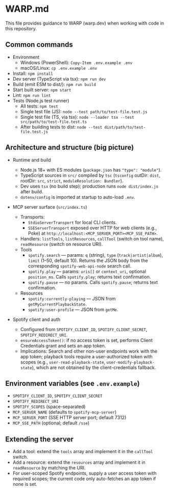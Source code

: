 # WARP.md

This file provides guidance to WARP (warp.dev) when working with code in this repository.

## Common commands
- Environment
  - Windows (PowerShell): `Copy-Item .env.example .env`
  - macOS/Linux: `cp .env.example .env`
- Install: `npm install`
- Dev server (TypeScript via tsx): `npm run dev`
- Build (emit ESM to dist/): `npm run build`
- Start built server: `npm start`
- Lint: `npm run lint`
- Tests (Node.js test runner)
  - All tests: `npm test`
  - Single test file (JS): `node --test path/to/test-file.test.js`
  - Single test file (TS, via tsx): `node --loader tsx --test src/path/to/test-file.test.ts`
  - After building tests to dist: `node --test dist/path/to/test-file.test.js`

## Architecture and structure (big picture)
- Runtime and build
  - Node.js 18+ with ES modules (`package.json` has `"type": "module"`).
  - TypeScript sources in `src/` compiled by `tsc` (`tsconfig` outDir: `dist`, rootDir: `src`, `strict`, `moduleResolution: Bundler`).
  - Dev uses `tsx` (no build step); production runs `node dist/index.js` after build.
  - `dotenv/config` is imported at startup to auto-load `.env`.

- MCP server surface (`src/index.ts`)
  - Transports:
    - `StdioServerTransport` for local CLI clients.
    - `SSEServerTransport` exposed over HTTP for web clients (e.g., Poke) at `http://localhost:<MCP_SERVER_PORT><MCP_SSE_PATH>`.
  - Handlers: `listTools`, `listResources`, `callTool` (switch on tool name), `readResource` (switch on resource URI).
  - Tools
    - `spotify.search` — params: `q` (string), `type` (`track|artist|album`), `limit` (1–50, default 10). Returns the JSON body from the corresponding `spotify-web-api-node` search call.
    - `spotify.play` — params: `uris[]` or `context_uri`, optional `position_ms`. Calls `spotify.play`; returns text confirmation.
    - `spotify.pause` — no params. Calls `spotify.pause`; returns text confirmation.
  - Resources
    - `spotify:currently-playing` — JSON from `getMyCurrentPlaybackState`.
    - `spotify:user-profile` — JSON from `getMe`.

- Spotify client and auth
  - Configured from `SPOTIFY_CLIENT_ID`, `SPOTIFY_CLIENT_SECRET`, `SPOTIFY_REDIRECT_URI`.
  - `ensureAccessToken()`: if no access token is set, performs Client Credentials grant and sets an app token.
  - Implications: Search and other non-user endpoints work with the app token; playback tools require a user-authorized token with scopes (e.g., `user-read-playback-state`, `user-modify-playback-state`), which are not obtained by the client-credentials fallback.

## Environment variables (see `.env.example`)
- `SPOTIFY_CLIENT_ID`, `SPOTIFY_CLIENT_SECRET`
- `SPOTIFY_REDIRECT_URI`
- `SPOTIFY_SCOPES` (space-separated)
- `MCP_SERVER_NAME` (defaults to `spotify-mcp-server`)
- `MCP_SERVER_PORT` (SSE HTTP server port; default 7312)
- `MCP_SSE_PATH` (optional; default `/sse`)

## Extending the server
- Add a tool: extend the `tools` array and implement it in the `callTool` switch.
- Add a resource: extend the `resources` array and implement it in `readResource` by matching the URI.
- For user-scoped Spotify endpoints, supply a user access token with required scopes; the current code only auto-fetches an app token if none is set.

